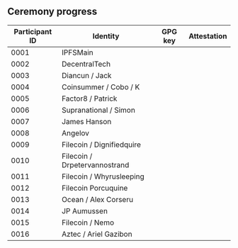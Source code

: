 ## Ceremony progress

| Participant ID | Identity | GPG key | Attestation |
|-|-|-|-|
| 0001 | IPFSMain | | |
| 0002 | DecentralTech | | |
| 0003 | Diancun / Jack | | |
| 0004 | Coinsummer / Cobo / K | | |
| 0005 | Factor8 / Patrick| | |
| 0006 | Supranational / Simon | | |
| 0007 | James Hanson | | |
| 0008 | Angelov | | |
| 0009 | Filecoin / Dignifiedquire | | |
| 0010 | Filecoin / Drpetervannostrand | | |
| 0011 | Filecoin / Whyrusleeping | | |
| 0012 | Filecoin Porcuquine | | |
| 0013 | Ocean / Alex Corseru | | |
| 0014 | JP Aumussen | | |
| 0015 | Filecoin / Nemo | | |
| 0016 | Aztec / Ariel Gazibon | | |
